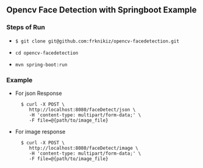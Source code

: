 ## Opencv Face Detection with Springboot Example

### Steps of Run

* `$ git clone git@github.com:frknikiz/opencv-facedetection.git`

* `cd opencv-facedetection`

* `mvn spring-boot:run`

### Example
* For json Response 
   
        $ curl -X POST \
           http://localhost:8080/faceDetect/json \
           -H 'content-type: multipart/form-data;' \
           -F file=@{path/to/image_file}
           
* For image response

        $ curl -X POST \
           http://localhost:8080/faceDetect/image \
           -H 'content-type: multipart/form-data;' \
           -F file=@{path/to/image_file}
           
